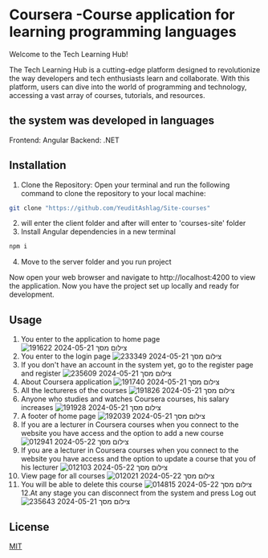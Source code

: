 # Coursera -Course application for learning programming languages

Welcome to the Tech Learning Hub!

The Tech Learning Hub is a cutting-edge platform designed to revolutionize the way developers and tech enthusiasts learn and collaborate. With this platform, users can dive into the world of programming and technology, accessing a vast array of courses, tutorials, and resources.
## the system was developed in languages
Frontend: Angular
Backend: .NET

## Installation

1. Clone the Repository: Open your terminal and run the following command to clone the repository to your local machine:
```bash
git clone "https://github.com/YeuditAshlag/Site-courses"
```
2. will enter the client folder and after will enter to 'courses-site' folder
3. Install Angular dependencies in a new terminal
```bash
npm i
```
4. Move to the server folder and you run project
   
Now open your web browser and navigate to http://localhost:4200 to view the application. Now you have the project set up locally and ready for development.
## Usage
1. You enter to the application to home page
![צילום מסך 2024-05-21 191622](https://github.com/YeuditAshlag/Site-courses/assets/148490087/82687688-eee4-421e-8cdf-7b577d8b6b8f)
2. You enter to the login page
![צילום מסך 2024-05-21 233349](https://github.com/YeuditAshlag/Site-courses/assets/148490087/8772642c-7892-4931-bc8c-05acc18d759f)
3. If you don't have an account in the system yet, go to the register page and register
![צילום מסך 2024-05-21 235609](https://github.com/YeuditAshlag/Site-courses/assets/148490087/6e7b8a3f-60f1-4343-bcd9-9dc5dcb3c5a7)
4. About Coursera application
![צילום מסך 2024-05-21 191740](https://github.com/YeuditAshlag/Site-courses/assets/148490087/5d0ebcea-4329-4bf1-a09b-8cc3659e51f6)
5. All the lectureres of the courses
![צילום מסך 2024-05-21 191826](https://github.com/YeuditAshlag/Site-courses/assets/148490087/753ff7a6-3b8e-40cd-9f7f-739032ace8bb)
6. Anyone who studies and watches Coursera courses, his salary increases
![צילום מסך 2024-05-21 191928](https://github.com/YeuditAshlag/Site-courses/assets/148490087/a8fd5864-f35a-47c6-91a1-ffb4afb08386)
7. A footer of home page
![צילום מסך 2024-05-21 192039](https://github.com/YeuditAshlag/Site-courses/assets/148490087/80dcb65e-5975-43a8-a8cc-306e57e8d42f)
8. If you are a lecturer in Coursera courses when you connect to the website you have access and the option to add a new course
![צילום מסך 2024-05-22 012941](https://github.com/YeuditAshlag/Site-courses/assets/148490087/56141a87-71c0-4f9b-bef0-35fe23f38748)
9. If you are a lecturer in Coursera courses when you connect to the website you have access and the option to update a course that you of his lecturer
![צילום מסך 2024-05-22 012103](https://github.com/YeuditAshlag/Site-courses/assets/148490087/9139a2f7-415e-48bb-a980-f017a85fab41)
10. View page for all courses
![צילום מסך 2024-05-22 012021](https://github.com/YeuditAshlag/Site-courses/assets/148490087/a77de24c-24fd-4e7f-b97d-c2ead6a415af)
11. You will be able to delete this course
![צילום מסך 2024-05-22 014815](https://github.com/YeuditAshlag/Site-courses/assets/148490087/9aeedf5d-13df-40ea-ba7b-1482a667486e)
12.At any stage you can disconnect from the system and press Log out
![צילום מסך 2024-05-21 235643](https://github.com/YeuditAshlag/Site-courses/assets/148490087/3a411191-4405-4e9d-a45b-ab60c8e95cf2)


## License

[MIT](https://choosealicense.com/licenses/mit/)
